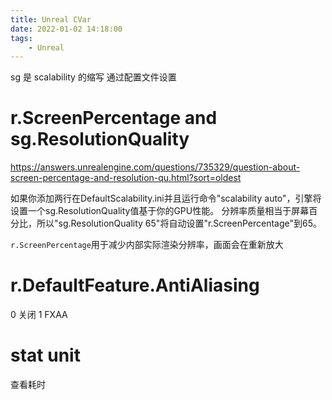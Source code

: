 ```yaml
---
title: Unreal CVar
date: 2022-01-02 14:18:00
tags:
    - Unreal
---
```

sg 是 scalability 的缩写 通过配置文件设置
# r.ScreenPercentage and sg.ResolutionQuality

https://answers.unrealengine.com/questions/735329/question-about-screen-percentage-and-resolution-qu.html?sort=oldest

如果你添加两行在DefaultScalability.ini并且运行命令"scalability auto"，引擎将设置一个sg.ResolutionQuality值基于你的GPU性能。
分辨率质量相当于屏幕百分比，所以"sg.ResolutionQuality 65"将自动设置"r.ScreenPercentage"到65。

`r.ScreenPercentage`用于减少内部实际渲染分辨率，画面会在重新放大

# r.DefaultFeature.AntiAliasing
0 关闭
1 FXAA

# stat unit
查看耗时